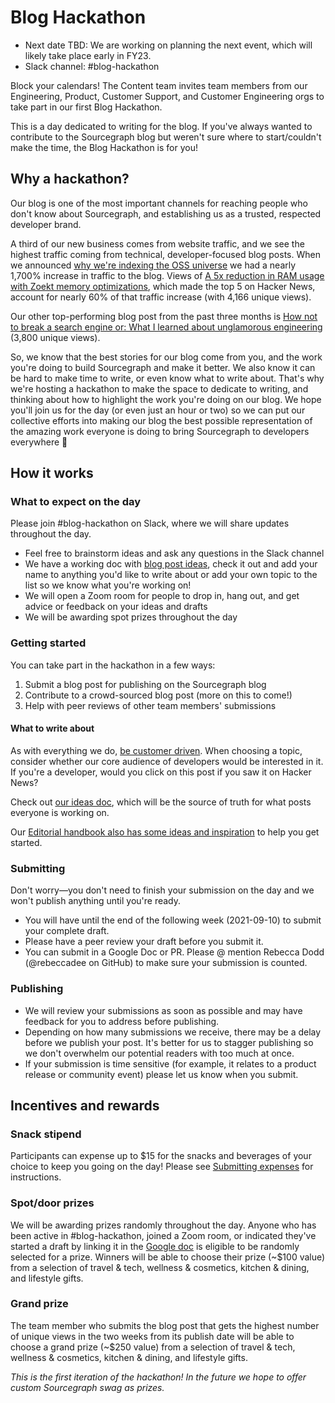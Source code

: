 # Blog Hackathon

- Next date TBD: We are working on planning the next event, which will likely take place early in FY23.
- Slack channel: #blog-hackathon

Block your calendars! The Content team invites team members from our Engineering, Product, Customer Support, and Customer Engineering orgs to take part in our first Blog Hackathon.

This is a day dedicated to writing for the blog. If you've always wanted to contribute to the Sourcegraph blog but weren't sure where to start/couldn't make the time, the Blog Hackathon is for you!

## Why a hackathon?

Our blog is one of the most important channels for reaching people who don't know about Sourcegraph, and establishing us as a trusted, respected developer brand.

A third of our new business comes from website traffic, and we see the highest traffic coming from technical, developer-focused blog posts. When we announced [why we're indexing the OSS universe](https://about.sourcegraph.com/blog/why-index-the-oss-universe/) we had a nearly 1,700% increase in traffic to the blog. Views of [A 5x reduction in RAM usage with Zoekt memory optimizations](https://about.sourcegraph.com/blog/zoekt-memory-optimizations-for-sourcegraph-cloud/), which made the top 5 on Hacker News, account for nearly 60% of that traffic increase (with 4,166 unique views).

Our other top-performing blog post from the past three months is [How not to break a search engine or: What I learned about unglamorous engineering](https://about.sourcegraph.com/blog/how-not-to-break-a-search-engine-unglamorous-engineering/) (3,800 unique views).

So, we know that the best stories for our blog come from you, and the work you're doing to build Sourcegraph and make it better. We also know it can be hard to make time to write, or even know what to write about. That's why we're hosting a hackathon to make the space to dedicate to writing, and thinking about how to highlight the work you're doing on our blog. We hope you'll join us for the day (or even just an hour or two) so we can put our collective efforts into making our blog the best possible representation of the amazing work everyone is doing to bring Sourcegraph to developers everywhere 🎉

## How it works

### What to expect on the day

Please join #blog-hackathon on Slack, where we will share updates throughout the day.

- Feel free to brainstorm ideas and ask any questions in the Slack channel
- We have a working doc with [blog post ideas](https://docs.google.com/document/d/1MmCy_9U0S75Ez_IJpxwGdiHjSKR6PH1PS61b8dLLtyI/edit?usp=sharing), check it out and add your name to anything you'd like to write about or add your own topic to the list so we know what you're working on!
- We will open a Zoom room for people to drop in, hang out, and get advice or feedback on your ideas and drafts
- We will be awarding spot prizes throughout the day

### Getting started

You can take part in the hackathon in a few ways:

1. Submit a blog post for publishing on the Sourcegraph blog
1. Contribute to a crowd-sourced blog post (more on this to come!)
1. Help with peer reviews of other team members' submissions

#### What to write about

As with everything we do, [be customer driven](../../../company/values.md#be-customer-driven). When choosing a topic, consider whether our core audience of developers would be interested in it. If you're a developer, would you click on this post if you saw it on Hacker News?

Check out [our ideas doc](https://docs.google.com/document/d/1MmCy_9U0S75Ez_IJpxwGdiHjSKR6PH1PS61b8dLLtyI/edit?usp=sharing), which will be the source of truth for what posts everyone is working on.

Our [Editorial handbook also has some ideas and inspiration](editorial-process.md#what-to-write-about-for-the-sourcegraph-blog) to help you get started.

### Submitting

Don't worry—you don't need to finish your submission on the day and we won't publish anything until you're ready.

- You will have until the end of the following week (2021-09-10) to submit your complete draft.
- Please have a peer review your draft before you submit it.
- You can submit in a Google Doc or PR. Please @ mention Rebecca Dodd (@rebeccadee on GitHub) to make sure your submission is counted.

### Publishing

- We will review your submissions as soon as possible and may have feedback for you to address before publishing.
- Depending on how many submissions we receive, there may be a delay before we publish your post. It's better for us to stagger publishing so we don't overwhelm our potential readers with too much at once.
- If your submission is time sensitive (for example, it relates to a product release or community event) please let us know when you submit.

## Incentives and rewards

### Snack stipend

Participants can expense up to $15 for the snacks and beverages of your choice to keep you going on the day! Please see [Submitting expenses](../../../finance/expenses.md) for instructions.

### Spot/door prizes

We will be awarding prizes randomly throughout the day. Anyone who has been active in #blog-hackathon, joined a Zoom room, or indicated they've started a draft by linking it in the [Google doc](https://docs.google.com/document/d/1MmCy_9U0S75Ez_IJpxwGdiHjSKR6PH1PS61b8dLLtyI/edit?usp=sharing) is eligible to be randomly selected for a prize. Winners will be able to choose their prize (~$100 value) from a selection of travel & tech, wellness & cosmetics, kitchen & dining, and lifestyle gifts.

### Grand prize

The team member who submits the blog post that gets the highest number of unique views in the two weeks from its publish date will be able to choose a grand prize (~$250 value) from a selection of travel & tech, wellness & cosmetics, kitchen & dining, and lifestyle gifts.

_This is the first iteration of the hackathon! In the future we hope to offer custom Sourcegraph swag as prizes._
